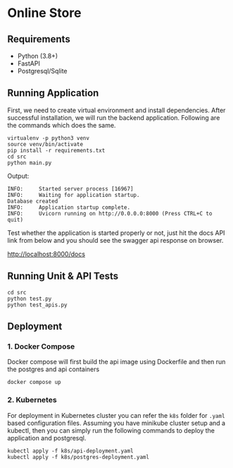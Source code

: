 # Online Store

## Requirements

- Python (3.8+)
- FastAPI
- Postgresql/Sqlite

## Running Application

First, we need to create virtual environment and install dependencies.
After successful installation, we will run the backend application.
Following are the commands which does the same.

```commandline
virtualenv -p python3 venv
source venv/bin/activate
pip install -r requirements.txt
cd src
python main.py
```

Output:

```commandline
INFO:     Started server process [16967]
INFO:     Waiting for application startup.
Database created
INFO:     Application startup complete.
INFO:     Uvicorn running on http://0.0.0.0:8000 (Press CTRL+C to quit)
```

Test whether the application is started properly or not, just hit the docs API link from below and
you should see the swagger api response on browser.

<http://localhost:8000/docs>

## Running Unit & API Tests

```commandline
cd src
python test.py
python test_apis.py
```

## Deployment

### 1. Docker Compose

Docker compose will first build the api image using Dockerfile and then run the postgres and api containers

```commandline
docker compose up
```

### 2. Kubernetes

For deployment in Kubernetes cluster you can refer the `k8s` folder for `.yaml` based configuration files.
Assuming you have minikube cluster setup and a kubectl, then you can simply run the following commands to
deploy the application and postgresql.

```commandline
kubectl apply -f k8s/api-deployment.yaml
kubectl apply -f k8s/postgres-deployment.yaml
```
